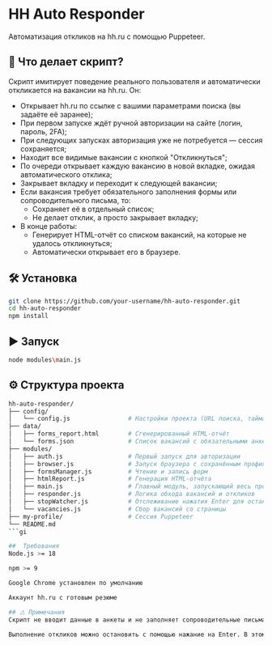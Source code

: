 # HH Auto Responder 

Автоматизация откликов на hh.ru с помощью Puppeteer.

## 🚀 Что делает скрипт?

Скрипт имитирует поведение реального пользователя и автоматически откликается на вакансии на hh.ru. Он:

- Открывает hh.ru по ссылке с вашими параметрами поиска (вы задаёте её заранее);
- При первом запуске ждёт ручной авторизации на сайте (логин, пароль, 2FA);
- При следующих запусках авторизация уже не потребуется — сессия сохраняется;
- Находит все видимые вакансии с кнопкой "Откликнуться";
- По очереди открывает каждую вакансию в новой вкладке, ожидая автоматического отклика;
- Закрывает вкладку и переходит к следующей вакансии;
- Если вакансия требует обязательного заполнения формы или сопроводительного письма, то:
  - Сохраняет её в отдельный список;
  - Не делает отклик, а просто закрывает вкладку;
- В конце работы:
  - Генерирует HTML-отчёт со списком вакансий, на которые не удалось откликнуться;
  - Автоматически открывает его в браузере.

## 🛠️ Установка

```bash
git clone https://github.com/your-username/hh-auto-responder.git
cd hh-auto-responder
npm install
```

## ▶️ Запуск

```bash
node modules\main.js
```

## ⚙️ Структура проекта

```bash
hh-auto-responder/
├── config/
│   └── config.js                # Настройки проекта (URL поиска, таймауты и др.)
├── data/
│   ├── forms_report.html        # Сгенерированный HTML-отчёт
│   └── forms.json               # Список вакансий с обязательными анкетами
├── modules/
│   ├── auth.js                  # Первый запуск для авторизации
│   ├── browser.js               # Запуск браузера с сохранённым профилем
│   ├── formsManager.js          # Чтение и запись форм
│   ├── htmlReport.js            # Генерация HTML-отчёта
│   ├── main.js                  # Главный модуль, запускающий весь процесс
│   ├── responder.js             # Логика обхода вакансий и откликов
│   ├── stopWatcher.js           # Отслеживание нажатия Enter для остановки
│   └── vacancies.js             # Сбор вакансий со страницы
├── my-profile/                  # Сессия Puppeteer 
└── README.md
```gi

##  Требования
Node.js >= 18

npm >= 9

Google Chrome установлен по умолчанию

Аккаунт hh.ru с готовым резюме

## ⚠️ Примечания
Скрипт не вводит данные в анкеты и не заполняет сопроводительные письма — такие вакансии сохраняются для ручного отклика.

Выполнение откликов можно остановить с помощью нажание на Enter. В этом слечае бот будет вести себя так, будто все отклики уже завершены. Сгенерирует отчет.     

